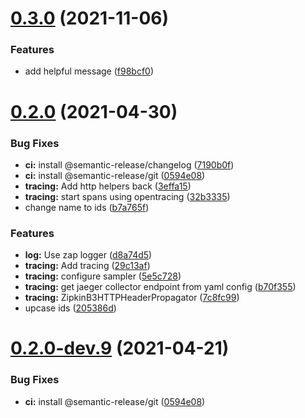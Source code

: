 # [0.3.0](https://github.com/joaofnds/foo/compare/0.2.0...0.3.0) (2021-11-06)


### Features

* add helpful message ([f98bcf0](https://github.com/joaofnds/foo/commit/f98bcf04388e7e7bb4fa07ad9a4a518dfdc3528d))

# [0.2.0](https://github.com/joaofnds/foo/compare/0.1.0...0.2.0) (2021-04-30)


### Bug Fixes

* **ci:** install @semantic-release/changelog ([7190b0f](https://github.com/joaofnds/foo/commit/7190b0f257b7759b958d32f72dd2710f335226aa))
* **ci:** install @semantic-release/git ([0594e08](https://github.com/joaofnds/foo/commit/0594e082cc88839aefc366109a741fb3d2820b82))
* **tracing:** Add http helpers back ([3effa15](https://github.com/joaofnds/foo/commit/3effa15b74413bd41c2335cc7cc587ee55b2a9db))
* **tracing:** start spans using opentracing ([32b3335](https://github.com/joaofnds/foo/commit/32b3335b48d2a65891593a81dd0800aceba2208f))
* change name to ids ([b7a765f](https://github.com/joaofnds/foo/commit/b7a765feb19b3e6de87df9730dfd45682f603495))


### Features

* **log:** Use zap logger ([d8a74d5](https://github.com/joaofnds/foo/commit/d8a74d5dae8e7efc5445165cb4f98faec60749b6))
* **tracing:** Add tracing ([29c13af](https://github.com/joaofnds/foo/commit/29c13af16712e7221d4d7a291aef8411649dc7ee))
* **tracing:** configure sampler ([5e5c728](https://github.com/joaofnds/foo/commit/5e5c728aa621e70b9be59a0f2cde1b287c8e65a7))
* **tracing:** get jaeger collector endpoint from yaml config ([b70f355](https://github.com/joaofnds/foo/commit/b70f3556e351deb672b4c6eb7504df8f30176469))
* **tracing:** ZipkinB3HTTPHeaderPropagator ([7c8fc99](https://github.com/joaofnds/foo/commit/7c8fc995ea62f44585fcd06c098809b53ff08335))
* upcase ids ([205386d](https://github.com/joaofnds/foo/commit/205386da865d6f576611e2c9b194070ab78c3f2d))

# [0.2.0-dev.9](https://github.com/joaofnds/foo/compare/0.2.0-dev.8...0.2.0-dev.9) (2021-04-21)


### Bug Fixes

* **ci:** install @semantic-release/git ([0594e08](https://github.com/joaofnds/foo/commit/0594e082cc88839aefc366109a741fb3d2820b82))
